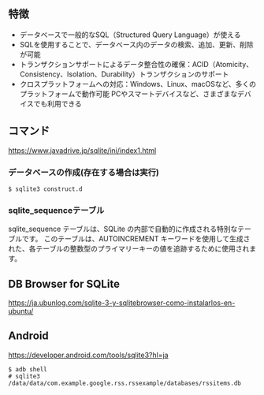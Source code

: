 ## 特徴
- データベースで一般的なSQL（Structured Query Language）が使える
- SQLを使用することで、データベース内のデータの検索、追加、更新、削除が可能
- トランザクションサポートによるデータ整合性の確保：ACID（Atomicity、Consistency、Isolation、Durability）トランザクションのサポート
- クロスプラットフォームへの対応：Windows、Linux、macOSなど、多くのプラットフォームで動作可能 PCやスマートデバイスなど、さまざまなデバイスでも利用できる

## コマンド
https://www.javadrive.jp/sqlite/ini/index1.html

### データベースの作成(存在する場合は実行)
```
$ sqlite3 construct.d
```
### sqlite_sequenceテーブル
sqlite_sequence テーブルは、SQLite の内部で自動的に作成される特別なテーブルです。
このテーブルは、AUTOINCREMENT キーワードを使用して生成された、各テーブルの整数型のプライマリーキーの値を追跡するために使用されます。

## DB Browser for SQLite
https://ja.ubunlog.com/sqlite-3-y-sqlitebrowser-como-instalarlos-en-ubuntu/

## Android
https://developer.android.com/tools/sqlite3?hl=ja
```
$ adb shell
# sqlite3 /data/data/com.example.google.rss.rssexample/databases/rssitems.db
```
